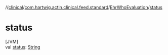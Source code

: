 //[clinical](../../../index.md)/[com.hartwig.actin.clinical.feed.standard](../index.md)/[EhrWhoEvaluation](index.md)/[status](status.md)

# status

[JVM]\
val [status](status.md): [String](https://kotlinlang.org/api/latest/jvm/stdlib/kotlin/-string/index.html)
